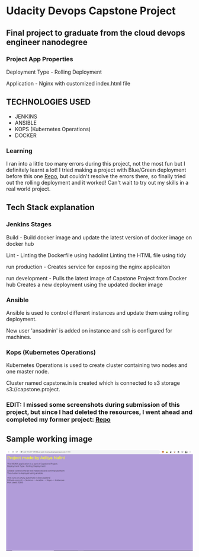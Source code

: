 # Udacity Devops Capstone Project

## Final project to graduate from the cloud devops engineer nanodegree

### Project App Properties

  Deployment Type - Rolling Deployment
  
  Application - Nginx with customized index.html file

## TECHNOLOGIES USED

- JENKINS
- ANSIBLE
- KOPS (Kubernetes Operations)
- DOCKER
  
### Learning
 
I ran into a little too many errors during this project, not the most fun but I definitely learnt a lot! I tried making a project with Blue/Green deployment before this one [Repo](https://github.com/adinalini/DevopsCapstoneProject), but couldn't resolve the errors there, so finally tried out the rolling deployment and it worked! Can't wait to try out my skills in a real world project.

## Tech Stack explanation

### Jenkins Stages
   
   Build - Build docker image and update the latest version of docker image on docker hub
   
   Lint - Linting the Dockerfile using hadolint
          Linting the HTML file using tidy
          
   run production - Creates service for exposing the nginx applicaiton
   
   run development - Pulls the latest image of Capstone Project from Docker hub
                     Creates a new deployment using the updated docker image
                     
 ### Ansible 
 
 Ansible is used to control different instances and update them using rolling deployment.
 
 New user 'ansadmin' is added on instance and ssh is configured for machines.
 
 
 ### Kops (Kubernetes Operations)
 
 Kubernetes Operations is used to create cluster containing two nodes and one master node.
 
 Cluster named capstone.in is created which is connected to s3 storage s3://capstone.project.
 
### EDIT: I missed some screenshots during submission of this project, but since I had deleted the resources, I went ahead and completed my former project: [Repo](https://github.com/adinalini/DevopsCapstoneProject)
 
 ## Sample working image       
 
 ![Application-functioning](https://github.com/adinalini/DevopsCapstoneProject-2/blob/master/Final%20working%20html.PNG)
